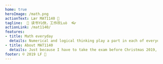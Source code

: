 ```yaml
---
home: true
heroImage: /math.png
actionText: Lær MAT1140 📖
tagline:  📢 读书Yù快，工作欢Luò  👓
actionLink: /mat1140/
features:
- title: Math everyday
  details: Numerical and logical thinking play a part in each of everyday activities.
- title: About MAT1140
  details: Just because I have to take the exam before Christmas 2019, and knowledge sharing.
footer: © 2019 LF 🦁
---
```

